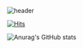 ![header](https://capsule-render.vercel.app/api?type=waving&color=0:a82da8,100:da8f00&height=230&section=header&text=DoYeonKim&fontAlign=70&fontAlignY=40&fontSize=60&fontColor=ffffff)

[![Hits](https://hits.seeyoufarm.com/api/count/incr/badge.svg?url=https%3A%2F%2Fgithub.com%2Fdykim24&count_bg=%238DE6FD&title_bg=%23FF9B9B&icon=gov-dot-uk.svg&icon_color=%23E7E7E7&title=hits&edge_flat=false)](https://hits.seeyoufarm.com)

<!--
**dykim24/dykim24** is a ✨ _special_ ✨ repository because its `README.md` (this file) appears on your GitHub profile.

Here are some ideas to get you started:

- 🔭 I’m currently working on ...
- 🌱 I’m currently learning ...
- 👯 I’m looking to collaborate on ...
- 🤔 I’m looking for help with ...
- 💬 Ask me about ...
- 📫 How to reach me: ...
- 😄 Pronouns: ...
- ⚡ Fun fact: ...
-->

![Anurag's GitHub stats](https://github-readme-stats.vercel.app/api?username=dykim24&show_icons=true&theme=radical)

